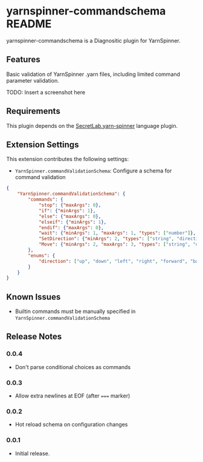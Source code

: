 # yarnspinner-commandschema README

yarnspinner-commandschema is a Diagnositic plugin for YarnSpinner.

## Features

Basic validation of YarnSpinner .yarn files, including limited command parameter validation.

TODO: Insert a screenshot here

## Requirements

This plugin depends on the [SecretLab.yarn-spinner](https://marketplace.visualstudio.com/items?itemName=SecretLab.yarn-spinner) language plugin.

## Extension Settings

This extension contributes the following settings:

- `YarnSpinner.commandValidationSchema`: Configure a schema for command validation

```json
{
    "YarnSpinner.commandValidationSchema": {
        "commands": {
            "stop": {"maxArgs": 0},
            "if": {"minArgs": 1},
            "else": {"maxArgs": 0},
            "elseif": {"minArgs": 1},
            "endif": {"maxArgs": 0},
            "wait": {"minArgs": 1, "maxArgs": 1, "types": ["number"]},
            "SetDirection": {"minArgs": 2, "types": ["string", "direction"]},
            "Move": {"minArgs": 2, "maxArgs": 3, "types": ["string", "direction", "number"]}
        },
        "enums": {
            "direction": ["up", "down", "left", "right", "forward", "backward"]
        }
    }
}
```

## Known Issues

- Builtin commands must be manually specified in `YarnSpinner.commandValidationSchema`

## Release Notes

### 0.0.4

- Don't parse conditional choices as commands

### 0.0.3

- Allow extra newlines at EOF (after `===` marker)

### 0.0.2

- Hot reload schema on configuration changes

### 0.0.1

- Initial release.

